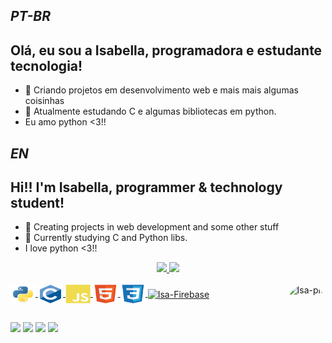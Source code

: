 ## *PT-BR*

## Olá, eu sou a Isabella, programadora e estudante tecnologia! 

- 📌 Criando projetos em desenvolvimento web e mais mais algumas coisinhas 
- 📓 Atualmente estudando C e algumas bibliotecas em python. 
- Eu amo python <3!!

## *EN*

## Hi!! I'm Isabella, programmer & technology student!

- 📌 Creating projects in web development and some other stuff
- 📓 Currently studying C and Python libs.
- I love python <3!!


<div align="center">
  <a href="https://github.com/IsabellaSampaio">
  <img height="180em" src="https://github-readme-stats.vercel.app/api?username=IsabellaSampaio&show_icons=true&theme=aura_dark&include_all_commits=true&count_private=true"/>
  <img height="180em" src="https://github-readme-stats.vercel.app/api/top-langs/?username=IsabellaSampaio&layout=compact&langs_count=7&theme=aura_dark"/>
</div>
<div style="display: inline_block"><br>
  <img align="center" alt="Isa-Python" height="30" width="40" src="https://raw.githubusercontent.com/devicons/devicon/master/icons/python/python-original.svg">
  <img align="center" alt="Isa-C" height="30" width="40" src="https://raw.githubusercontent.com/devicons/devicon/master/icons/c/c-original.svg">
  <img align="center" alt="Isa-Js" height="30" width="40" src="https://raw.githubusercontent.com/devicons/devicon/master/icons/javascript/javascript-plain.svg">
  <img align="center" alt="Isa-HTML" height="30" width="40" src="https://raw.githubusercontent.com/devicons/devicon/master/icons/html5/html5-original.svg">
  <img align="center" alt="Isa-CSS" height="30" width="40" src="https://raw.githubusercontent.com/devicons/devicon/master/icons/css3/css3-original.svg">
  <img align="center" alt="Isa-Firebase" height="30" width="40" src=src="https://vectorlogo.zone/logos/firebase/firebase-icon.svg">
  <img align="right" alt="Isa-pic" height="150" style="border-radius:50px;" src=https://media.discordapp.net/attachments/396496456477048845/952389405966999582/ezgif.com-gif-maker.gif>
</div>    
  
##  
  
<div> 
  <a href="https://www.instagram.com/isa.sampaiioo" target="_blank"><img src="https://img.shields.io/badge/-Instagram-%23E4405F?style=for-the-badge&logo=instagram&logoColor=white" target="_blank"></a>
 <a href="https://discord.com/channels/@Katami#1236" target="_blank"><img src="https://img.shields.io/badge/Discord-7289DA?style=for-the-badge&logo=discord&logoColor=white" target="_blank"></a> 
  <a href = "mailto:isabellasmsantos47@gmail.com"><img src="https://img.shields.io/badge/-Gmail-%23333?style=for-the-badge&logo=gmail&logoColor=white" target="_blank"></a>
  <a href="https://www.linkedin.com/in/isabella-sampaio-2a6797222/" target="_blank"><img src="https://img.shields.io/badge/-LinkedIn-%230077B5?style=for-the-badge&logo=linkedin&logoColor=white" target="_blank"></a> 
  
</div>
  
  
  
